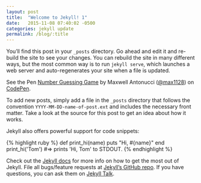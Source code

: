 ```yaml
---
layout: post
title:  "Welcome to Jekyll! 1"
date:   2015-11-08 07:40:02 -0500
categories: jekyll update
permalink: /blog/:title
---
```

You’ll find this post in your `_posts` directory. Go ahead and edit it and re-build the site to see your changes. You can rebuild the site in many different ways, but the most common way is to run `jekyll serve`, which launches a web server and auto-regenerates your site when a file is updated.

<p data-height="268" data-theme-id="0" data-slug-hash="VvaLgr" data-default-tab="result" data-user="max1128" class='codepen'>See the Pen <a href='http://codepen.io/max1128/pen/VvaLgr/'>Number Guessing Game</a> by Maxwell Antonucci (<a href='http://codepen.io/max1128'>@max1128</a>) on <a href='http://codepen.io'>CodePen</a>.</p>
<script async src="//assets.codepen.io/assets/embed/ei.js"></script>


To add new posts, simply add a file in the `_posts` directory that follows the convention `YYYY-MM-DD-name-of-post.ext` and includes the necessary front matter. Take a look at the source for this post to get an idea about how it works.

Jekyll also offers powerful support for code snippets:

{% highlight ruby %}
def print_hi(name)
  puts "Hi, #{name}"
end
print_hi('Tom')
#=> prints 'Hi, Tom' to STDOUT.
{% endhighlight %}

Check out the [Jekyll docs][jekyll-docs] for more info on how to get the most out of Jekyll. File all bugs/feature requests at [Jekyll’s GitHub repo][jekyll-gh]. If you have questions, you can ask them on [Jekyll Talk][jekyll-talk].

[jekyll-docs]: http://jekyllrb.com/docs/home
[jekyll-gh]:   https://github.com/jekyll/jekyll
[jekyll-talk]: https://talk.jekyllrb.com/

